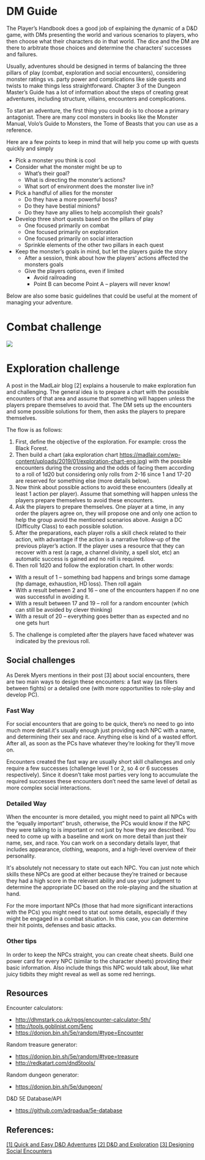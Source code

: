 # DM Guide

The Player’s Handbook does a good job of explaining the dynamic of a D&D game, with DMs presenting the world
and various scenarios to players, who then choose what their characters do in that world. The dice and the DM are there
to arbitrate those choices and determine the characters’ successes and failures.

Usually, adventures should be designed in terms of balancing the three pillars of play (combat, exploration and social
encounters), considering monster ratings vs. party power and complications like side quests and twists to make things
less straightforward. Chapter 3 of the Dungeon Master’s Guide has a lot of information about the steps of creating great
adventures, including structure, villains, encounters and complications.

To start an adventure, the first thing you could do is to choose a primary antagonist. There are many cool monsters in
books like the Monster Manual, Volo’s Guide to Monsters, the Tome of Beasts that you can use as a reference.

Here are a few points to keep in mind that will help you come up with quests quickly and simply

* Pick a monster you think is cool
* Consider what the monster might be up to
  * What’s their goal?
  * What is directing the monster’s actions?
  * What sort of environment does the monster live in?
* Pick a handful of allies for the monster
  * Do they have a more powerful boss?
  * Do they have bestial minions?
  * Do they have any allies to help accomplish their goals?
* Develop three short quests based on the pillars of play
  * One focused primarily on combat
  * One focused primarily on exploration
  * One focused primarily on social interaction
  * Sprinkle elements of the other two pillars in each quest
* Keep the monster’s goals in mind, but let the players guide the story
  * After a session, think about how the players’ actions affected the monsters goals
  * Give the players options, even if limited
    * Avoid railroading
    * Point B can become Point A – players will never know!

Below are also some basic guidelines that could be useful at the moment of managing your adventure.

# Combat challenge

![](https://olddungeonmaster.files.wordpress.com/2018/10/combat-cheat-sheet.jpg)

# Exploration challenge

A post in the MadLair blog [2] explains a houserule to make exploration fun and challenging. The
general idea is to prepare a chart with the possible encounters of that area and assume that something will happen
unless the players prepare themselves to avoid that. The DM sets up the encounters and some possible solutions for them,
then asks the players to prepare themselves.

The flow is as follows:
1. First, define the objective of the exploration. For example: cross the Black Forest.
2. Then build a chart (aka exploration chart https://madlair.com/wp-content/uploads/2019/01/exploration-chart-eng.jpg)
with the possible encounters during the crossing and the odds of facing them according to a roll of 1d20 but considering
only rolls from 2-16 since 1 and 17-20 are reserved for something else (more details below).
3. Now think about possible actions to avoid these encounters (ideally at least 1 action per player). Assume that
something will happen unless the players prepare themselves to avoid these encounters.
4. Ask the players to prepare themselves. One player at a time, in any order the players agree on, they will propose one
and only one action to help the group avoid the mentioned scenarios above. Assign a DC (Difficulty Class) to each
possible solution.
3. After the preparations, each player rolls a skill check related to their action, with advantage if the action is a
narrative follow-up of the previous player’s action. If the player uses a resource that they can recover with a rest (a
rage, a channel divinity, a spell slot, etc) an automatic success is gained and no roll is required.
4. Then roll 1d20 and follow the exploration chart. In other words:
  * With a result of 1 – something bad happens and brings some damage (hp damage, exhaustion, HD loss). Then roll again
  * With a result between 2 and 16 – one of the encounters happen if no one was successful in avoiding it.
  * With a result between 17 and 19 – roll for a random encounter (which can still be avoided by clever thinking)
  * With a result of 20 – everything goes better than as expected and no one gets hurt
5. The challenge is completed after the players have faced whatever was indicated by the previous roll.

## Social challenges

As Derek Myers mentions in their post [3] about social encounters, there are two main ways to design these encounters: a
fast way (as fillers between fights) or a detailed one (with more opportunities to role-play and develop PC).

### Fast Way

For social encounters that are going to be quick, there’s no need to go into much more detail.it's usually enough just
providing each NPC with a name, and determining their sex and race. Anything else is kind of a wasted effort. After all,
as soon as the PCs have whatever they’re looking for they’ll move on. 

Encounters created the fast way are usually short skill challenges and only require a few successes (challenge level 1
or 2, so 4 or 6 successes respectively). Since it doesn’t take most parties very long to accumulate the required
successes these encounters don’t need the same level of detail as more complex social interactions.

### Detailed Way

When the encounter is more detailed, you might need to paint all NPCs with the “equally important” brush, otherwise, the
PCs would know if the NPC they were talking to is important or not just by how they are described. You need to come up
with a baseline and work on more detail than just their name, sex, and race. You can work on a secondary details layer,
that includes appearance, clothing, weapons, and a high-level overview of their personality.

It's absolutely not necessary to state out each NPC. You can just note which skills these NPCs are good at either
because they’re trained or because they had a high score in the relevant ability and use your judgment to determine the
appropriate DC based on the role-playing and the situation at hand.

For the more important NPCs (those that had more significant interactions with the PCs) you might need to stat out some
details, especially if they might be engaged in a combat situation. In this case, you can determine their hit points,
defenses and basic attacks.

### Other tips

In order to keep the NPCs straight, you can create cheat sheets. Build one power card for every NPC (similar to the
character sheets) providing their basic information. Also include things this NPC would talk about, like what juicy
tidbits they might reveal as well as some red herrings.


## Resources

Encounter calculators:
* http://dhmstark.co.uk/rpgs/encounter-calculator-5th/
* http://tools.goblinist.com/5enc
* https://donjon.bin.sh/5e/random/#type=Encounter

Random treasure generator:
* https://donjon.bin.sh/5e/random/#type=treasure
* http://redkatart.com/dnd5tools/

Random dungeon generator:
* https://donjon.bin.sh/5e/dungeon/

D&D 5E Database/API
* https://github.com/adrpadua/5e-database

## References:

[[1] Quick and Easy D&D Adventures](https://thelongshotist.com/2017/01/27/quick-and-easy-dd-adventures/)
[[2] D&D and Exploration](https://madlair.com/en/2019/01/24/dd-and-exploration/)
[[3] Designing Social Encounters](https://dungeonsmaster.com/2011/04/designing-social-encounters/)
